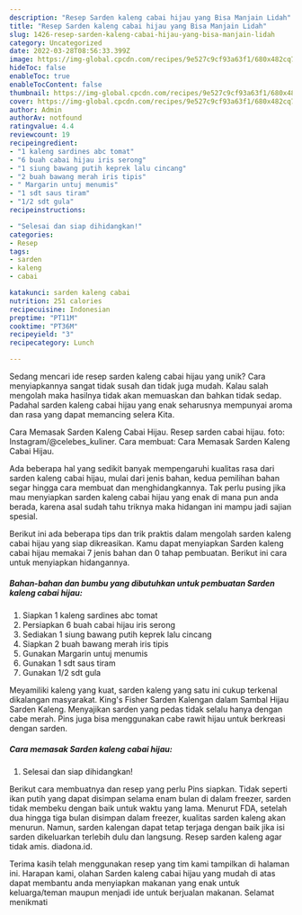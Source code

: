 ```yaml
---
description: "Resep Sarden kaleng cabai hijau yang Bisa Manjain Lidah"
title: "Resep Sarden kaleng cabai hijau yang Bisa Manjain Lidah"
slug: 1426-resep-sarden-kaleng-cabai-hijau-yang-bisa-manjain-lidah
category: Uncategorized
date: 2022-03-28T08:56:33.399Z
image: https://img-global.cpcdn.com/recipes/9e527c9cf93a63f1/680x482cq70/sarden-kaleng-cabai-hijau-foto-resep-utama.jpg
hideToc: false
enableToc: true
enableTocContent: false
thumbnail: https://img-global.cpcdn.com/recipes/9e527c9cf93a63f1/680x482cq70/sarden-kaleng-cabai-hijau-foto-resep-utama.jpg
cover: https://img-global.cpcdn.com/recipes/9e527c9cf93a63f1/680x482cq70/sarden-kaleng-cabai-hijau-foto-resep-utama.jpg
author: Admin
authorAv: notfound
ratingvalue: 4.4
reviewcount: 19
recipeingredient:
- "1 kaleng sardines abc tomat"
- "6 buah cabai hijau iris serong"
- "1 siung bawang putih keprek lalu cincang"
- "2 buah bawang merah iris tipis"
- " Margarin untuj menumis"
- "1 sdt saus tiram"
- "1/2 sdt gula"
recipeinstructions:

- "Selesai dan siap dihidangkan!"
categories:
- Resep
tags:
- sarden
- kaleng
- cabai

katakunci: sarden kaleng cabai 
nutrition: 251 calories
recipecuisine: Indonesian
preptime: "PT11M"
cooktime: "PT36M"
recipeyield: "3"
recipecategory: Lunch

---
```





Sedang mencari ide resep sarden kaleng cabai hijau yang unik? Cara menyiapkannya sangat tidak susah dan tidak juga mudah. Kalau salah mengolah maka hasilnya tidak akan memuaskan dan bahkan tidak sedap. Padahal sarden kaleng cabai hijau yang enak seharusnya mempunyai aroma dan rasa yang dapat memancing selera Kita.





Cara Memasak Sarden Kaleng Cabai Hijau. Resep sarden cabai hijau. foto: Instagram/@celebes_kuliner. Cara membuat: Cara Memasak Sarden Kaleng Cabai Hijau.

Ada beberapa hal yang sedikit banyak mempengaruhi kualitas rasa dari sarden kaleng cabai hijau, mulai dari jenis bahan, kedua pemilihan bahan segar hingga cara membuat dan menghidangkannya. Tak perlu pusing jika mau menyiapkan sarden kaleng cabai hijau yang enak di mana pun anda berada, karena asal sudah tahu triknya maka hidangan ini mampu jadi sajian spesial.






Berikut ini ada beberapa tips dan trik praktis dalam mengolah sarden kaleng cabai hijau yang siap dikreasikan. Kamu dapat menyiapkan Sarden kaleng cabai hijau memakai 7 jenis bahan dan 0 tahap pembuatan. Berikut ini cara untuk menyiapkan hidangannya.

<!--inarticleads1-->

##### Bahan-bahan dan bumbu yang dibutuhkan untuk pembuatan Sarden kaleng cabai hijau:

1. Siapkan 1 kaleng sardines abc tomat
1. Persiapkan 6 buah cabai hijau iris serong
1. Sediakan 1 siung bawang putih keprek lalu cincang
1. Siapkan 2 buah bawang merah iris tipis
1. Gunakan  Margarin untuj menumis
1. Gunakan 1 sdt saus tiram
1. Gunakan 1/2 sdt gula


Meyamiliki kaleng yang kuat, sarden kaleng yang satu ini cukup terkenal dikalangan masyarakat. King&#39;s Fisher Sarden Kalengan dalam Sambal Hijau Sarden Kaleng. Menyajikan sarden yang pedas tidak selalu hanya dengan cabe merah. Pins juga bisa menggunakan cabe rawit hijau untuk berkreasi dengan sarden. 

<!--inarticleads2-->

##### Cara memasak Sarden kaleng cabai hijau:


1. Selesai dan siap dihidangkan!

Berikut cara membuatnya dan resep yang perlu Pins siapkan. Tidak seperti ikan putih yang dapat disimpan selama enam bulan di dalam freezer, sarden tidak membeku dengan baik untuk waktu yang lama. Menurut FDA, setelah dua hingga tiga bulan disimpan dalam freezer, kualitas sarden kaleng akan menurun. Namun, sarden kalengan dapat tetap terjaga dengan baik jika isi sarden dikeluarkan terlebih dulu dan langsung. Resep sarden kaleng agar tidak amis. diadona.id. 

Terima kasih telah menggunakan resep yang tim kami tampilkan di halaman ini. Harapan kami, olahan Sarden kaleng cabai hijau yang mudah di atas dapat membantu anda menyiapkan makanan yang enak untuk keluarga/teman maupun menjadi ide untuk berjualan makanan. Selamat menikmati
